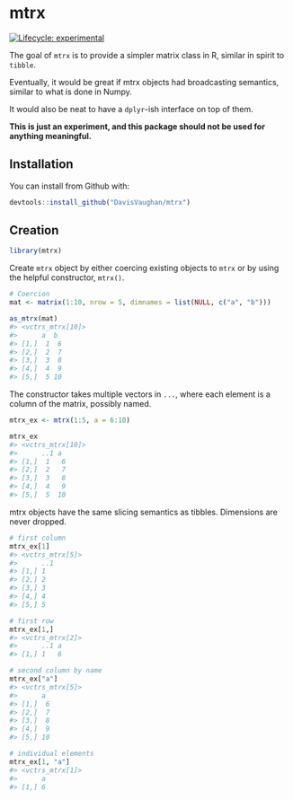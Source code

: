 
<!-- README.md is generated from README.Rmd. Please edit that file -->

# mtrx

[![Lifecycle:
experimental](https://img.shields.io/badge/lifecycle-experimental-orange.svg)](https://www.tidyverse.org/lifecycle/#experimental)

The goal of `mtrx` is to provide a simpler matrix class in R, similar in
spirit to `tibble`.

Eventually, it would be great if mtrx objects had broadcasting
semantics, similar to what is done in Numpy.

It would also be neat to have a `dplyr`-ish interface on top of them.

**This is just an experiment, and this package should not be used for
anything meaningful.**

## Installation

You can install from Github with:

``` r
devtools::install_github("DavisVaughan/mtrx")
```

## Creation

``` r
library(mtrx)
```

Create `mtrx` object by either coercing existing objects to `mtrx` or by
using the helpful constructor, `mtrx()`.

``` r
# Coercion
mat <- matrix(1:10, nrow = 5, dimnames = list(NULL, c("a", "b")))

as_mtrx(mat)
#> <vctrs_mtrx[10]>
#>      a  b 
#> [1,]  1  6
#> [2,]  2  7
#> [3,]  3  8
#> [4,]  4  9
#> [5,]  5 10
```

The constructor takes multiple vectors in `...`, where each element is a
column of the matrix, possibly named.

``` r
mtrx_ex <- mtrx(1:5, a = 6:10)

mtrx_ex
#> <vctrs_mtrx[10]>
#>      ..1 a 
#> [1,]  1   6
#> [2,]  2   7
#> [3,]  3   8
#> [4,]  4   9
#> [5,]  5  10
```

mtrx objects have the same slicing semantics as tibbles. Dimensions are
never dropped.

``` r
# first column
mtrx_ex[1]
#> <vctrs_mtrx[5]>
#>      ..1
#> [1,] 1  
#> [2,] 2  
#> [3,] 3  
#> [4,] 4  
#> [5,] 5

# first row
mtrx_ex[1,]
#> <vctrs_mtrx[2]>
#>      ..1 a
#> [1,] 1   6

# second column by name
mtrx_ex["a"]
#> <vctrs_mtrx[5]>
#>      a 
#> [1,]  6
#> [2,]  7
#> [3,]  8
#> [4,]  9
#> [5,] 10

# individual elements
mtrx_ex[1, "a"]
#> <vctrs_mtrx[1]>
#>      a
#> [1,] 6
```
